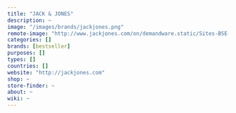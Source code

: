 ```yaml
---
title: "JACK & JONES"
description: ~
image: "/images/brands/jackjones.png"
remote-image: "http://www.jackjones.com/on/demandware.static/Sites-BSE-South-Site/-/default/dw7c02de06/jj/images/logo.svg"
categories: []
brands: [bestseller]
purposes: []
types: []
countries: []
website: "http://jackjones.com"
shop: ~
store-finder: ~
about: ~
wiki: ~
---
```

